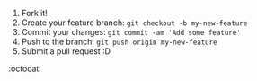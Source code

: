 1. Fork it!
2. Create your feature branch: ``` git checkout -b my-new-feature ```
3. Commit your changes: ``` git commit -am 'Add some feature' ```
4. Push to the branch: ``` git push origin my-new-feature ```
5. Submit a pull request :D

:octocat:
